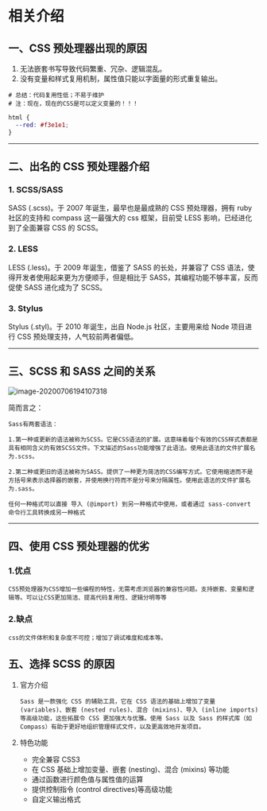 # 相关介绍

## 一、CSS 预处理器出现的原因

1. 无法嵌套书写导致代码繁重、冗杂、逻辑混乱。
2. 没有变量和样式复用机制，属性值只能以字面量的形式重复输出。

```shell
# 总结：代码复用性低；不易于维护
# 注：现在，现在的CSS是可以定义变量的！！！
```

```css
html {
  --red: #f3e1e1;
}
```

---

## 二、出名的 CSS 预处理器介绍

### 1. SCSS/SASS

SASS (.scss)。于 2007 年诞生，最早也是最成熟的 CSS 预处理器，拥有 ruby 社区的支持和 compass 这一最强大的 css 框架，目前受 LESS 影响，已经进化到了全面兼容 CSS 的 SCSS。

### 2. LESS

LESS (.less)。于 2009 年诞生，借鉴了 SASS 的长处，并兼容了 CSS 语法，使得开发者使用起来更为方便顺手，但是相比于 SASS，其编程功能不够丰富，反而促使 SASS 进化成为了 SCSS。

### 3. Stylus

Stylus (.styl)。于 2010 年诞生，出自 Node.js 社区，主要用来给 Node 项目进行 CSS 预处理支持，人气较前两者偏低。

---

## 三、SCSS 和 SASS 之间的关系

![image-20200706194107318](https://raw.githubusercontent.com/ggdream/scss/master/sources.assets/image-20200706194107318.png)

简而言之：

```
Sass有两套语法：

1.第一种或更新的语法被称为SCSS。它是CSS语法的扩展。这意味着每个有效的CSS样式表都是具有相同含义的有效SCSS文件。下文描述的Sass功能增强了此语法。使用此语法的文件扩展名为.scss。

2.第二种或更旧的语法被称为SASS。提供了一种更为简洁的CSS编写方式。它使用缩进而不是方括号来表示选择器的嵌套，并使用换行符而不是分号来分隔属性。使用此语法的文件扩展名为.sass。

任何一种格式可以直接 导入 (@import) 到另一种格式中使用，或者通过 sass-convert 命令行工具转换成另一种格式
```

---

## 四、使用 CSS 预处理器的优劣

### 1.优点

```
CSS预处理器为CSS增加一些编程的特性，无需考虑浏览器的兼容性问题。支持嵌套、变量和逻辑等。可以让CSS更加简洁、提高代码复用性、逻辑分明等等
```

### 2.缺点

```
css的文件体积和复杂度不可控；增加了调试难度和成本等。
```

## 五、选择 SCSS 的原因

1. 官方介绍

   ```
   Sass 是一款强化 CSS 的辅助工具，它在 CSS 语法的基础上增加了变量 (variables)、嵌套 (nested rules)、混合 (mixins)、导入 (inline imports) 等高级功能，这些拓展令 CSS 更加强大与优雅。使用 Sass 以及 Sass 的样式库（如 Compass）有助于更好地组织管理样式文件，以及更高效地开发项目。
   ```

2. 特色功能

   - 完全兼容 CSS3
   - 在 CSS 基础上增加变量、嵌套 (nesting)、混合 (mixins) 等功能
   - 通过函数进行颜色值与属性值的运算
   - 提供控制指令 (control directives)等高级功能
   - 自定义输出格式
